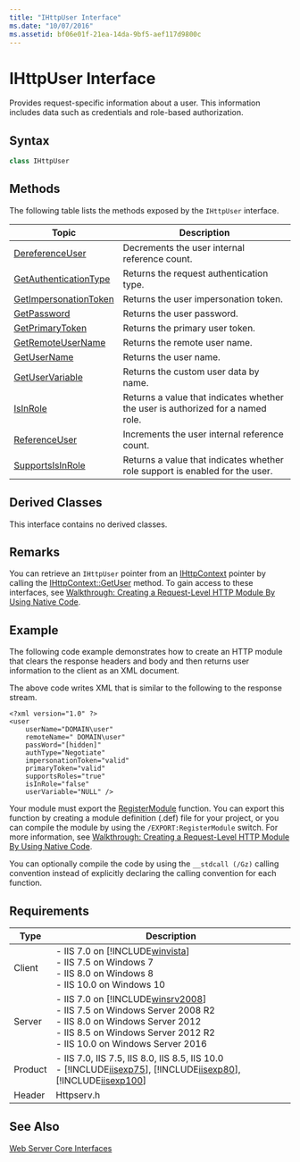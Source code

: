 ```yaml
---
title: "IHttpUser Interface"
ms.date: "10/07/2016"
ms.assetid: bf06e01f-21ea-14da-9bf5-aef117d9800c
---
```

# IHttpUser Interface
Provides request-specific information about a user. This information includes data such as credentials and role-based authorization.  
  
## Syntax  
  
```cpp  
class IHttpUser  
```  
  
## Methods  
 The following table lists the methods exposed by the `IHttpUser` interface.  
  
|Topic|Description|  
|-----------|-----------------|  
|[DereferenceUser](../../web-development-reference/native-code-api-reference/ihttpuser-dereferenceuser-method.md)|Decrements the user internal reference count.|  
|[GetAuthenticationType](../../web-development-reference/native-code-api-reference/ihttpuser-getauthenticationtype-method.md)|Returns the request authentication type.|  
|[GetImpersonationToken](../../web-development-reference/native-code-api-reference/ihttpuser-getimpersonationtoken-method.md)|Returns the user impersonation token.|  
|[GetPassword](../../web-development-reference/native-code-api-reference/ihttpuser-getpassword-method.md)|Returns the user password.|  
|[GetPrimaryToken](../../web-development-reference/native-code-api-reference/ihttpuser-getprimarytoken-method.md)|Returns the primary user token.|  
|[GetRemoteUserName](../../web-development-reference/native-code-api-reference/ihttpuser-getremoteusername-method.md)|Returns the remote user name.|  
|[GetUserName](../../web-development-reference/native-code-api-reference/ihttpuser-getusername-method.md)|Returns the user name.|  
|[GetUserVariable](../../web-development-reference/native-code-api-reference/ihttpuser-getuservariable-method.md)|Returns the custom user data by name.|  
|[IsInRole](../../web-development-reference/native-code-api-reference/ihttpuser-isinrole-method.md)|Returns a value that indicates whether the user is authorized for a named role.|  
|[ReferenceUser](../../web-development-reference/native-code-api-reference/ihttpuser-referenceuser-method.md)|Increments the user internal reference count.|  
|[SupportsIsInRole](../../web-development-reference/native-code-api-reference/ihttpuser-supportsisinrole-method.md)|Returns a value that indicates whether role support is enabled for the user.|  
  
## Derived Classes  
 This interface contains no derived classes.  
  
## Remarks  
 You can retrieve an `IHttpUser` pointer from an [IHttpContext](../../web-development-reference/native-code-api-reference/ihttpcontext-interface.md) pointer by calling the [IHttpContext::GetUser](../../web-development-reference/native-code-api-reference/ihttpcontext-getuser-method.md) method. To gain access to these interfaces, see [Walkthrough: Creating a Request-Level HTTP Module By Using Native Code](../../web-development-reference/native-code-development-overview/walkthrough-creating-a-request-level-http-module-by-using-native-code.md).  
  
## Example  
 The following code example demonstrates how to create an HTTP module that clears the response headers and body and then returns user information to the client as an XML document.  
  
 The above code writes XML that is similar to the following to the response stream.  
  
```  
<?xml version="1.0" ?>  
<user   
    userName="DOMAIN\user"   
    remoteName=" DOMAIN\user"   
    passWord="[hidden]"   
    authType="Negotiate"   
    impersonationToken="valid"   
    primaryToken="valid"   
    supportsRoles="true"   
    isInRole="false"   
    userVariable="NULL" />  
```  
  
 Your module must export the [RegisterModule](../../web-development-reference/native-code-api-reference/pfn-registermodule-function.md) function. You can export this function by creating a module definition (.def) file for your project, or you can compile the module by using the `/EXPORT:RegisterModule` switch. For more information, see [Walkthrough: Creating a Request-Level HTTP Module By Using Native Code](../../web-development-reference/native-code-development-overview/walkthrough-creating-a-request-level-http-module-by-using-native-code.md).  
  
 You can optionally compile the code by using the `__stdcall (/Gz)` calling convention instead of explicitly declaring the calling convention for each function.  
  
## Requirements  
  
|Type|Description|  
|----------|-----------------|  
|Client|-   IIS 7.0 on [!INCLUDE[winvista](../../wmi-provider/includes/winvista-md.md)]<br />-   IIS 7.5 on Windows 7<br />-   IIS 8.0 on Windows 8<br />-   IIS 10.0 on Windows 10|  
|Server|-   IIS 7.0 on [!INCLUDE[winsrv2008](../../wmi-provider/includes/winsrv2008-md.md)]<br />-   IIS 7.5 on Windows Server 2008 R2<br />-   IIS 8.0 on Windows Server 2012<br />-   IIS 8.5 on Windows Server 2012 R2<br />-   IIS 10.0 on Windows Server 2016|  
|Product|-   IIS 7.0, IIS 7.5, IIS 8.0, IIS 8.5, IIS 10.0<br />-   [!INCLUDE[iisexp75](../../web-development-reference/native-code-api-reference/includes/iisexp75-md.md)], [!INCLUDE[iisexp80](../../web-development-reference/native-code-api-reference/includes/iisexp80-md.md)], [!INCLUDE[iisexp100](../../web-development-reference/native-code-api-reference/includes/iisexp100-md.md)]|  
|Header|Httpserv.h|  
  
## See Also  
 [Web Server Core Interfaces](../../web-development-reference/native-code-api-reference/web-server-core-interfaces.md)